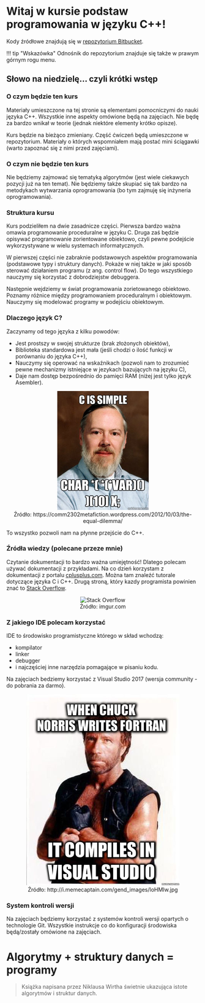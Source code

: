 # Witaj w kursie podstaw programowania w języku C++!

Kody źródłowe znajdują się w [repozytorium Bitbucket](https://bitbucket.org/akastrau/korepetycje-c).

!!! tip "Wskazówka"
    Odnośnik do repozytorium znajduje się także w prawym górnym rogu menu.

## Słowo na niedzielę... czyli krótki wstęp
### O czym będzie ten kurs
Materiały umieszczone na tej stronie są elementami pomocniczymi do nauki języka C++. Wszystkie inne aspekty omówione będą na zajęciach. Nie będę za bardzo wnikał w teorie (jednak niektóre elementy krótko opisze).

Kurs będzie na bieżąco zmieniany. Część ćwiczeń będą umieszczone w repozytorium. Materiały o których wspomniałem mają postać mini ściągawki (warto zapoznać się z nimi przed zajęciami).

### O czym nie będzie ten kurs
Nie będziemy zajmować się tematyką algorytmów (jest wiele ciekawych pozycji już na ten temat). Nie będziemy także skupiać się tak bardzo na metodykach wytwarzania oprogramowania (bo tym zajmuję się inżyneria oprogramowania).

### Struktura kursu
Kurs podzieliłem na dwie zasadnicze części. Pierwsza bardzo ważna omawia programowanie proceduralne w języku C. Druga zaś będzie opisywać programowanie zorientowane obiektowo, czyli pewne podejście wykorzystywane w wielu systemach informatycznych.

W pierwszej części nie zabraknie podstawowych aspektów programowania (podstawowe typy i struktury danych). Pokaże w niej także w jaki sposób sterować działaniem programu (z ang. control flow). Do tego wszystkiego nauczymy się korzystać z dobrodziejstw debuggera.

Następnie wejdziemy w świat programowania zorietowanego obiektowo. Poznamy różnice między programowaniem proceduralnym i obiektowym. Nauczymy się modelować programy w podejściu obiektowym.

### Dlaczego język C?
Zaczynamy od tego języka z kilku powodów:

+ Jest prostszy w swojej strukturze (brak złożonych obiektów), 
+ Biblioteka standardowa jest mała (jeśli chodzi o ilość funkcji w porównaniu do języka C++),
+ Nauczymy się operować na wskaźnikach (pozwoli nam to zrozumieć pewne mechanizmy istniejące w jezykach bazujących na języku C),
+ Daje nam dostęp bezpośrednio do pamięci RAM (niżej jest tylko język Asembler).

<center><img src="img/c-is-simple.jpg" alt="C is simple"></center>
<center>Źródło: https://comm2302metafiction.wordpress.com/2012/10/03/the-equal-dilemma/</center>

To wszystko pozwoli nam na płynne przejście do C++.

### Źródła wiedzy (polecane przeze mnie)
Czytanie dokumentacji to bardzo ważna umiejętność! Dlatego polecam używać dokumentacji z przykładami.
Na co dzień korzystam z dokumentacji z portalu [cplusplus.com](http://www.cplusplus.com/reference/). Można tam znaleźć tutorale dotyczące języka C i C++. Drugą stroną, który kazdy programista powinien znać to [Stack Overflow](stackoverflow.com).

<center><image src="img/stackoverflow.jpg" alt="Stack Overflow" width="50%" height="50%"></center>
<center>Źródło: imgur.com</center>

### Z jakiego IDE polecam korzystać
IDE to środowisko programistyczne którego w skład wchodzą:

+ kompilator
+ linker
+ debugger
+ i najczęściej inne narzędzia pomagające w pisaniu kodu.

Na zajęciach bedziemy korzystać z Visual Studio 2017 (wersja community - do pobrania za darmo).
<center><img src="img/vs.jpg" alt="Visual Studio"></center>
<center>Źródło: http://i.memecaptain.com/gend_images/loHMIw.jpg</center>

### System kontroli wersji
Na zajęciach będziemy korzystać z systemów kontroli wersji opartych o technologie Git. Wszystkie instrukcje co do konfiguracji środowiska będą/zostały omówione na zajęciach.

# Algorytmy + struktury danych = programy
> Książka napisana przez Niklausa Wirtha świetnie ukazująca istote algorytmów i struktur danych.